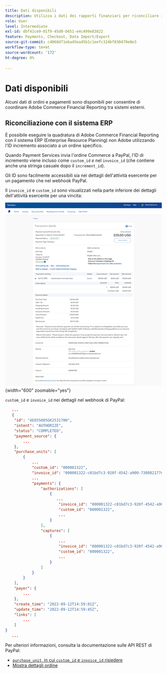 ```yaml
---
title: Dati disponibili
description: Utilizza i dati dei rapporti finanziari per riconciliare i rapporti con sistemi non commerciali.
role: User
level: Intermediate
exl-id: dbf41ce9-01f9-45d0-b651-e4c499e83822
feature: Payments, Checkout, Data Import/Export
source-git-commit: c4068d71eba45ea45b1c1eefc324bf830479e0e3
workflow-type: tm+mt
source-wordcount: '172'
ht-degree: 0%

---
```


# Dati disponibili

Alcuni dati di ordini e pagamenti sono disponibili per consentire di coordinare Adobe Commerce Financial Reporting tra sistemi esterni.

## Riconciliazione con il sistema ERP

È possibile eseguire la quadratura di Adobe Commerce Financial Reporting con il sistema ERP (Enterprise Resource Planning) non Adobe utilizzando l&#39;ID incremento associato a un ordine specifico.

Quando Payment Services invia l&#39;ordine Commerce a PayPal, l&#39;ID di incremento viene incluso come `custom_id` _e_ nel `invoice_id` (che contiene anche una stringa casuale dopo il `increment_id`).

Gli ID sono facilmente accessibili sia nei dettagli dell&#39;attività esercente per un pagamento che nel webhook PayPal.

Il `invoice_id` e `custom_id` sono visualizzati nella parte inferiore dei dettagli dell&#39;attività esercente per una vincita:

![`custom_id` nei dettagli dell’attività di esercente](assets/merchant-activity-ids.png){width="600" zoomable="yes"}

`custom_id` e `invoice_id` nei dettagli nel webhook di PayPal:

```json
   ...
   {
    "id": "4E855005GK253170H",
    "intent": "AUTHORIZE",
    "status": "COMPLETED",
    "payment_source": {
        ...
    },
    "purchase_units": [
        {
            ...
            "custom_id": "000001322",
            "invoice_id": "000001322-c01bd7c3-920f-4542-a900-738082177e92",
            ...
            "payments": {
                "authorizations": [
                    {
                       ...
                        "invoice_id": "000001322-c01bd7c3-920f-4542-a900-738082177e92",
                        "custom_id": "000001322",
                        ...
                    }
                ],
                "captures": [
                    {
                        ...
                        "invoice_id": "000001322-c01bd7c3-920f-4542-a900-738082177e92",
                        "custom_id": "000001322",
                        ...
                    }
                ]
            }
        }
    ],
    "payer": {
        ...
    },
    "create_time": "2022-09-12T14:59:01Z",
    "update_time": "2022-09-12T14:59:45Z",
    "links": [
        ...
    ]
}
   ...
```

Per ulteriori informazioni, consulta la documentazione sulle API REST di PayPal:

* [`purchase_unit`, in cui `custom_id` e `invoice_id` risiedere](https://developer.paypal.com/docs/api/orders/v2/#definition-purchase_unit:~:text=Read%20only.-,purchase_unit,-Comprimi)
* [Mostra dettagli ordine](https://developer.paypal.com/docs/api/orders/v2/#orders_get)
